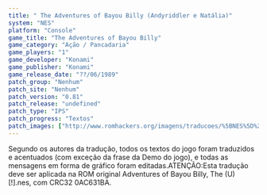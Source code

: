 ```yaml
---
title: " The Adventures of Bayou Billy (Andyriddler e Natália)"
system: "NES"
platform: "Console"
game_title: "The Adventures of Bayou Billy"
game_category: "Ação / Pancadaria"
game_players: "1"
game_developer: "Konami"
game_publisher: "Konami"
game_release_date: "??/06/1989"
patch_group: "Nenhum"
patch_site: "Nenhum"
patch_version: "0.81"
patch_release: "undefined"
patch_type: "IPS"
patch_progress: "Textos"
patch_images: ["http://www.romhackers.org/imagens/traducoes/%5BNES%5D%20The%20Adventures%20of%20Bayou%20Billy%20-%20Andyriddler%20e%20Nat%C3%A1lia%20-%201.png","http://www.romhackers.org/imagens/traducoes/%5BNES%5D%20The%20Adventures%20of%20Bayou%20Billy%20-%20Andyriddler%20e%20Nat%C3%A1lia%20-%202.png","http://www.romhackers.org/imagens/traducoes/%5BNES%5D%20The%20Adventures%20of%20Bayou%20Billy%20-%20Andyriddler%20e%20Nat%C3%A1lia%20-%203.png"]
---
```

Segundo os autores da tradução, todos os textos do jogo foram traduzidos e acentuados (com exceção da frase da Demo do jogo), e todas as mensagens em forma de gráfico foram editadas.ATENÇÃO:Esta tradução deve ser aplicada na ROM original Adventures of Bayou Billy, The (U) [!].nes, com CRC32 0AC631BA.